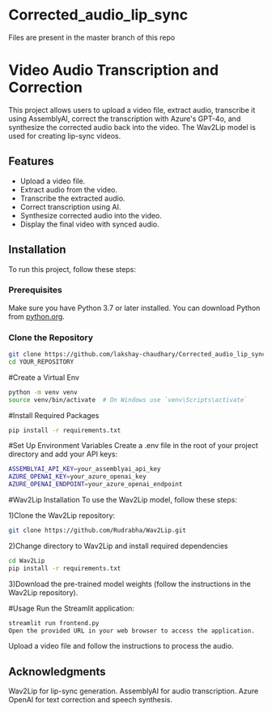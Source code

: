 # Corrected_audio_lip_sync 

Files are present in the master branch of this repo 
# Video Audio Transcription and Correction

This project allows users to upload a video file, extract audio, transcribe it using AssemblyAI, correct the transcription with Azure's GPT-4o, and synthesize the corrected audio back into the video. The Wav2Lip model is used for creating lip-sync videos.

## Features

- Upload a video file.
- Extract audio from the video.
- Transcribe the extracted audio.
- Correct transcription using AI.
- Synthesize corrected audio into the video.
- Display the final video with synced audio.

## Installation

To run this project, follow these steps:

### Prerequisites

Make sure you have Python 3.7 or later installed. You can download Python from [python.org](https://www.python.org/downloads/).

### Clone the Repository

```bash
git clone https://github.com/lakshay-chaudhary/Corrected_audio_lip_sync.git
cd YOUR_REPOSITORY
```
#Create a Virtual Env 
```bash
python -m venv venv
source venv/bin/activate  # On Windows use `venv\Scripts\activate`
```
#Install Required Packages
```bash
pip install -r requirements.txt
```
#Set Up Environment Variables
Create a .env file in the root of your project directory and add your API keys:
```bash
ASSEMBLYAI_API_KEY=your_assemblyai_api_key
AZURE_OPENAI_KEY=your_azure_openai_key
AZURE_OPENAI_ENDPOINT=your_azure_openai_endpoint
```
#Wav2Lip Installation
To use the Wav2Lip model, follow these steps:

1)Clone the Wav2Lip repository:
```bash
git clone https://github.com/Rudrabha/Wav2Lip.git
```
2)Change directory to Wav2Lip and install required dependencies 
```bash
cd Wav2Lip
pip install -r requirements.txt
```
3)Download the pre-trained model weights (follow the instructions in the Wav2Lip repository).

#Usage
Run the Streamlit application:
```bash
streamlit run frontend.py
Open the provided URL in your web browser to access the application.
```
Upload a video file and follow the instructions to process the audio.

## Acknowledgments
Wav2Lip for lip-sync generation.
AssemblyAI for audio transcription.
Azure OpenAI for text correction and speech synthesis.


